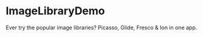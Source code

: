 # ImageLibraryDemo
Ever try the popular image libraries? Picasso, Glide, Fresco &amp; Ion in one app. 
